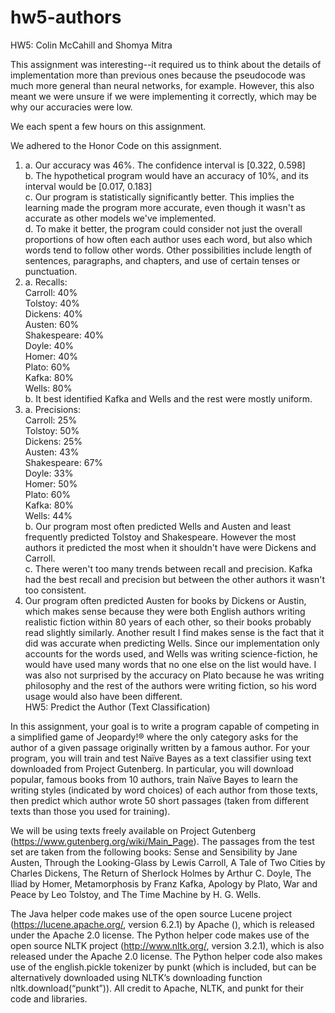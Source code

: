 # hw5-authors
HW5: Colin McCahill and Shomya Mitra

This assignment was interesting--it required us to think about the details of implementation more than previous ones because the pseudocode was much more general than neural networks, for example. However, this also meant we were unsure if we were implementing it correctly, which may be why our accuracies were low.

We each spent a few hours on this assignment.

We adhered to the Honor Code on this assignment.

1. a. Our accuracy was 46%. The confidence interval is [0.322, 0.598]  
   b. The hypothetical program would have an accuracy of 10%, and its interval would be [0.017, 0.183]  
   c. Our program is statistically significantly better. This implies the learning made the program more accurate, even though it wasn't as accurate as other models we've implemented.  
   d. To make it better, the program could consider not just the overall proportions of how often each author uses each word, but also which words tend to follow other words. Other possibilities include length of sentences, paragraphs, and chapters, and use of certain tenses or punctuation.  
2. a. Recalls:  
    Carroll: 40%  
    Tolstoy: 40%  
    Dickens: 40%  
    Austen: 60%  
    Shakespeare: 40%  
    Doyle: 40%  
    Homer: 40%  
    Plato: 60%  
    Kafka: 80%  
    Wells: 80%  
   b. It best identified Kafka and Wells and the rest were mostly uniform.  
3. a. Precisions:  
    Carroll: 25%  
    Tolstoy: 50%  
    Dickens: 25%  
    Austen: 43%  
    Shakespeare: 67%  
    Doyle: 33%  
    Homer: 50%  
    Plato: 60%  
    Kafka: 80%  
    Wells: 44%  
    b. Our program most often predicted Wells and Austen and least frequently predicted Tolstoy and Shakespeare. However the most authors it predicted the most when it shouldn't have were Dickens and Carroll.  
    c. There weren't too many trends between recall and precision. Kafka had the best recall and precision but between the other authors it wasn't too consistent.  
4.  Our program often predicted Austen for books by Dickens or Austin, which makes sense because they were both English authors writing realistic fiction within 80 years of each other, so their books probably read slightly similarly. Another result I find makes sense is the fact that it did was accurate when predicting Wells. Since our implementation only accounts for the words used, and Wells was writing science-fiction, he would have used many words that no one else on the list would have. I was also not surprised by the accuracy on Plato because he was writing philosophy and the rest of the authors were writing fiction, so his word usage would also have been different.  
HW5: Predict the Author (Text Classification)

In this assignment, your goal is to write a program capable of competing in a simplified game of Jeopardy!® where the only category asks for the author of a given passage originally written by a famous author.  For your program, you will train and test Naïve Bayes as a text classifier using text downloaded from Project Gutenberg.  In particular, you will download popular, famous books from 10 authors, train Naïve Bayes to learn the writing styles (indicated by word choices) of each author from those texts, then predict which author wrote 50 short passages (taken from different texts than those you used for training).

We will be using texts freely available on Project Gutenberg (https://www.gutenberg.org/wiki/Main_Page).  The passages from the test set are taken from the following books: Sense and Sensibility by Jane Austen, Through the Looking-Glass by Lewis Carroll, A Tale of Two Cities by Charles Dickens, The Return of Sherlock Holmes by Arthur C. Doyle, The Iliad by Homer, Metamorphosis by Franz Kafka, Apology by Plato, War and Peace by Leo Tolstoy, and The Time Machine by H. G. Wells.

The Java helper code makes use of the open source Lucene project (https://lucene.apache.org/, version 6.2.1) by Apache (), which is released under the Apache 2.0 license.  The Python helper code makes use of the open source NLTK project (http://www.nltk.org/, version 3.2.1), which is also released under the Apache 2.0 license.  The Python helper code also makes use of the english.pickle tokenizer by punkt (which is included, but can be alternatively downloaded using NLTK’s downloading function nltk.download(“punkt”)).  All credit to Apache, NLTK, and punkt for their code and libraries. 
